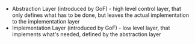 * Abstraction Layer (introduced by GoF) - high level control layer, that only defines what has to be done, but leaves the actual implementation to the implementation layer
* Implementation Layer (introduced by GoF) - low level layer, that implements what's needed, defined by the abstraction layer 